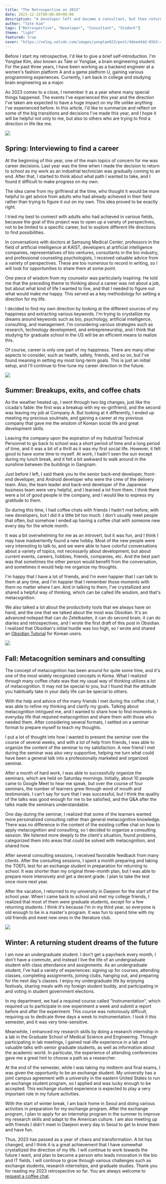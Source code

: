 ```yaml
---
title: "The Retrospective on 2023"
date: 2023-12-31T00:00:00+08:00
description: "A developer left and became a consultant, but then returned to university"
author: "Tate Kim"
tags: ["Retrospective", "Developer", "Consultant", "Student"]
theme: "light"
featured: true
cover: "https://velog.velcdn.com/images/yongtae923/post/4deed4dd-65b3-4243-a44c-be3c4cf00142/image.jpg"
---
```


Before I start my retrospective, I'd like to give a brief self-introduction. I'm Yongtae Kim, also known as Tate or Yongtae, a brain engineering student. For the past three years, I have been working as a backend engineer at a women's fashion platform A and a game platform U, gaining various programming experiences. Currently, I am back in college and studying brain engineering as a major.

As 2023 comes to a close, I remember it as a year where many special things happened. The events I've experienced this year and the direction I've taken are expected to have a huge impact on my life unlike anything I've experienced before. In this article, I'd like to summarize and reflect on some of the big transitions and decisions I've made this year, and I hope it will be helpful not only to me, but also to others who are trying to find a direction in life like me.

![](https://velog.velcdn.com/images/yongtae923/post/ecde0104-239a-4b89-b519-486faed8105c/image.jpg)

## Spring: Interviewing to find a career

At the beginning of this year, one of the main topics of concern for me was career decisions. Last year was the time when I made the decision to return to school as my work as an industrial technician was gradually coming to an end. After that, I started to think about what path I wanted to take, and I found it difficult to make progress on my own.

The idea came from my girlfriend at the time, who thought it would be more helpful to get advice from adults who had already achieved in their field rather than trying to figure it out on my own. This idea proved to be exactly right.

I tried my best to connect with adults who had achieved in various fields, because the goal of this project was to open up a variety of perspectives, not to be limited to a specific career, but to explore different life directions to find possibilities.

In conversations with doctors at Samsung Medical Center, professors in the field of artificial intelligence at KAIST, developers at artificial intelligence companies, representatives of bio ventures, consultants in the bio industry, and professional counseling psychologists, I received valuable advice from a variety of perspectives. These are too numerous to record in writing, so I will look for opportunities to share them at some point.

One piece of wisdom from my counselor was particularly inspiring. He told me that the preceding theme to thinking about a career was not about a job, but about what kind of life I wanted to live, and that I needed to figure out what would make me happy. This served as a key methodology for setting a direction for my life.

I decided to find my own direction by looking at the different sources of my happiness and extracting various keywords. I'm trying to crystallize my dreams around keywords such as bio, psychology, artificial intelligence, consulting, and management. I'm considering various strategies such as research, technology development, and entrepreneurship, and I think that studying for graduate school in the US will be an efficient means to realize this.

Of course, career is only one part of my happiness. There are many other aspects to consider, such as health, safety, friends, and so on, but I've found meaning in setting my most long-term goals. This is just an initial setup, and I'll continue to fine-tune my career direction in the future.

![](https://velog.velcdn.com/images/yongtae923/post/d7520499-1c9b-4477-8b2b-61a1d17c0267/image.jpg)

## Summer: Breakups, exits, and coffee chats

As the weather heated up, I went through two big changes, just like the cicada's fable: the first was a breakup with my ex-girlfriend, and the second was leaving my job at Company A. But looking at it differently, I ended up meeting my precious soulmate, and gaining a career at my previous company that gave me the wisdom of Korean social life and great development skills.

Leaving the company upon the expiration of my Industrial Technical Personnel to go back to school was a short period of time and a long period of time, and it was a bit of a thrill as it was my first social life. However, it felt good to have some time to myself. At work, I hadn't seen the sun except during my lunch break, and it felt a bit awkward to walk around in the sunshine between the buildings in Gangnam.

Just before I left, I said thank you to the senior back-end developer, front-end developer, and Android developer who were the crew of the delivery team. Also, the team leader and back-end developer of the Japanese business team were very helpful, and I learned a lot from them. I think there were a lot of good people in the company, and I would like to express my gratitude to them.

So during this time, I had coffee chats with friends I hadn't met before, with new developers, but I did it a little bit too much. I don't usually meet people that often, but somehow I ended up having a coffee chat with someone new every day for the whole month.

It was a bit overwhelming for me as an introvert, but it was fun, and I think I may have inadvertently found a new hobby. Most of the new people were very interesting to talk to, and we were able to have colorful conversations about a variety of topics, not necessarily about development, but about current events, careers, hobbies, friends, companies, etc. And the best part was that sometimes the other person would benefit from the conversation, and sometimes it would help me organize my thoughts.

I'm happy that I have a lot of friends, and I'm even happier that I can talk to them at any time, and I'm happier that I remember those moments with them no matter where I am. And in talking to them, I've crystallized and shared a helpful way of thinking, which can be called life wisdom, and that's metacognition.

We also talked a lot about the productivity tools that we always have on hand, and the one that we talked about the most was Obsidian. It's an advanced notepad that can do Zetelkasten, it can do second brain, it can do diaries and retrospectives, and I wrote the first draft of this post in Obsidian. I realized that Obsidian's initial hurdle was too high, so I wrote and shared an [Obsidian Tutorial](https://velog.io/@yongtae923/series/obsidian-tutorial) for Korean users.

![](https://velog.velcdn.com/images/yongtae923/post/2d7293c5-083e-4f39-8bab-9965a53af2a5/image.jpg)

## Fall: Metacognition seminars and consulting

The concept of metacognition has been around for quite some time, and it's one of the most widely recognized concepts in Korea. What I realized through many coffee chats was that my usual way of thinking utilizes a lot of metacognition. It may not be special to you, but I found that the attitude you habitually take in your daily life can be special to others.

With the help and advice of the many friends I met during the coffee chat, I was able to refine my thinking and clarify my goals. Talking about metacognition intrigued me, and I wanted to share how to find moments in everyday life that required metacognition and share them with those who needed them. After considering several formats, I settled on a seminar format to prepare myself to teach my thoughts.

I put a lot of thought into how I wanted to present the seminar over the course of several weeks, and with a lot of help from friends, I was able to organize the content of the seminar to my satisfaction. A new friend I met during the seminar was also very supportive, helping me turn what could have been a general talk into a professionally marketed and organized seminar.

After a month of hard work, I was able to successfully organize the seminars, which are held on Saturday mornings. Initially, about 10 people came to Google Meet to hear me speak, but over the course of four seminars, the number of learners grew through word of mouth and testimonials. I can't say for sure that I was successful, but I think the quality of the talks was good enough for me to be satisfied, and the Q&A after the talks made the seminars understandable.

One day during the seminar, I realized that some of the learners wanted more personalized consulting rather than general metacognitive knowledge. There was no difference in the content of the existing coffee chat on how to apply metacognition and consulting, so I decided to organize a consulting session. We listened more deeply to the client's situation, found problems, categorized them into areas that could be solved with metacognition, and shared how.

After several consulting sessions, I received favorable feedback from many clients. After the consulting sessions, I spent a month preparing and taking the TOEFL test for an exchange student in preparation for returning to school. It was shorter than my original three-month plan, but I was able to prepare more intensively and get a decent grade. I plan to take the test once more next year.

After the vacation, I returned to my university in Daejeon for the start of the school year. When I came back to school and met my college friends, I realized that most of them were graduate students, except for a few returning students. I think it's because I'm in my third year, so everyone is old enough to be in a master's program. It was fun to spend time with my old friends and meet new ones in the literature club.

![](https://velog.velcdn.com/images/yongtae923/post/b3a70dec-cc18-45b8-b9c5-d79fd62f065d/image.jpg)

## Winter: A returning student dreams of the future

I am now an undergraduate student. I don't get a paycheck every month, I don't have a commute, and instead I live the life of an undergraduate student with class attendance and assignments. As an undergraduate student, I've had a variety of experiences: signing up for courses, attending classes, completing assignments, joining clubs, hanging out, and preparing for the next day's classes. I enjoy my undergraduate life by enjoying festivals, sharing meals with my foreign student buddy, and participating in and voting in student government elections.

In my department, we had a required course called "Instrumentation", which required us to participate in one experiment a week and submit a report before and after the experiment. This course was notoriously difficult, requiring us to dedicate three days a week to instrumentation. I took it this semester, and it was very time-sensitive.

Meanwhile, I enhanced my research skills by doing a research internship in a lab in the Graduate School of Medical Science and Engineering. Through participating in lab meetings, I gained real-life experience in a lab and valuable talks with senior graduate students, as well as information about the academic world. In particular, the experience of attending conferences gave me a great hint to choose a path as a researcher.

At the end of the semester, while I was taking my midterm and final exams, I was given the opportunity to be an exchange student. My university has a joint campus agreement with a university in the eastern United States to run an exchange student program, so I applied and was lucky enough to be accepted. This exchange student experience is expected to play a very important role in my future activities.

With the start of winter break, I am back home in Seoul and doing various activities in preparation for my exchange program. After the exchange program, I plan to apply for an internship program in the summer to improve my research skills and adapt to the American culture. I am also meeting up with friends I didn't meet in Daejeon every day in Seoul to get to know them and have fun.

Thus, 2023 has passed as a year of chaos and transformation. A lot has changed, and I think it is a great achievement that I have somewhat crystallized the direction of my life. I will continue to work towards the future I want, and plan to become a person who leads innovation in the bio and IT fields. I will continue to grow through various challenges such as exchange students, research internships, and graduate studies. Thank you for reading my 2023 retrospective so far. You are always welcome to [request a coffee chat](mailto:yongtae923@gmail.com).
